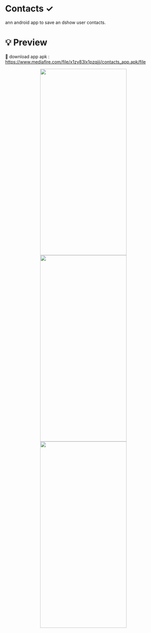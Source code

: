 # Contacts ✓

ann android app to save an dshow user contacts.
# 💡 Preview

📱 download app apk : https://www.mediafire.com/file/x1zy83lx1pzqjjj/contacts_app.apk/file



<p align="center">
  <img src="https://user-images.githubusercontent.com/37695970/231618614-8f295eca-ef55-4095-8b75-7d2ce65ea2ee.png" width="279" height="600">
  <img src="https://user-images.githubusercontent.com/37695970/231618625-99bba668-89bb-426c-bccb-74cf838037d8.png" width="279" height="600">
  <img src="https://user-images.githubusercontent.com/37695970/231618636-35d3b597-6ebc-4748-8ffc-0366340c7e99.png" width="279" height="600">
</p>

